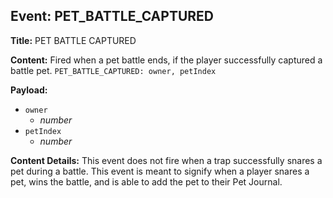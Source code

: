 ## Event: PET_BATTLE_CAPTURED

**Title:** PET BATTLE CAPTURED

**Content:**
Fired when a pet battle ends, if the player successfully captured a battle pet.
`PET_BATTLE_CAPTURED: owner, petIndex`

**Payload:**
- `owner`
  - *number*
- `petIndex`
  - *number*

**Content Details:**
This event does not fire when a trap successfully snares a pet during a battle. This event is meant to signify when a player snares a pet, wins the battle, and is able to add the pet to their Pet Journal.